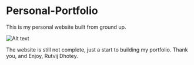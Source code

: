 # Personal-Portfolio
This is my personal website built from ground up.

![Alt text](/images/readme.jpg)

The website is still not complete, just a start to building my portfolio.
Thank you, and Enjoy, Rutvij Dhotey.
